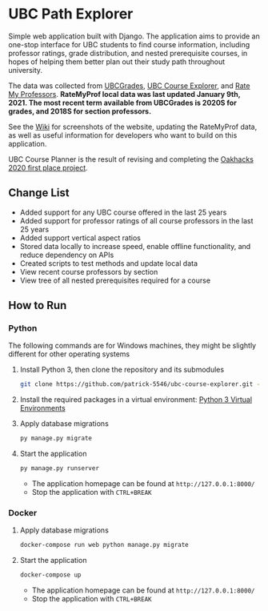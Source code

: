 # UBC Path Explorer

Simple web application built with Django. The application aims to provide an one-stop interface for UBC students to find course information, including professor ratings, grade distribution, and nested prerequisite courses, in hopes of helping them better plan out their study path throughout university.

The data was collected from [UBCGrades](https://ubcgrades.com/), [UBC Course Explorer](https://ubcexplorer.io/), and [Rate My Professors](https://www.ratemyprofessors.com/campusRatings.jsp?sid=1413). **RateMyProf local data was last updated January 9th, 2021. The most recent term available from UBCGrades is 2020S for grades, and 2018S for section professors.**

See the [Wiki](https://github.com/patrick-5546/ubc-course-explorer/wiki) for screenshots of the website, updating the RateMyProf data, as well as useful information for developers who want to build on this application.

UBC Course Planner is the result of revising and completing the [Oakhacks 2020 first place project](https://github.com/ad2969/university-path-explorer).

## Change List

- Added support for any UBC course offered in the last 25 years
- Added support for professor ratings of all course professors in the last 25 years
- Added support vertical aspect ratios
- Stored data locally to increase speed, enable offline functionality, and reduce dependency on APIs
- Created scripts to test methods and update local data
- View recent course professors by section
- View tree of all nested prerequisites required for a course

## How to Run

### Python

The following commands are for Windows machines, they might be slightly different for other operating systems

1. Install Python 3, then clone the repository and its submodules

      ```sh
      git clone https://github.com/patrick-5546/ubc-course-explorer.git --recurse-submodules
      ```

2. Install the required packages in a virtual environment: [Python 3 Virtual Environments](https://gist.github.com/patrick-5546/29e7060139f057d2696d3260a3bb8eeb)

3. Apply database migrations

      ```sh
      py manage.py migrate
      ```

4. Start the application

      ```sh
      py manage.py runserver
      ```

      - The application homepage can be found at `http://127.0.0.1:8000/`
      - Stop the application with `CTRL+BREAK`

### Docker

1. Apply database migrations

      ```sh
      docker-compose run web python manage.py migrate
      ```

2. Start the application

      ```sh
      docker-compose up
      ```

      - The application homepage can be found at `http://127.0.0.1:8000/`
      - Stop the application with `CTRL+BREAK`

